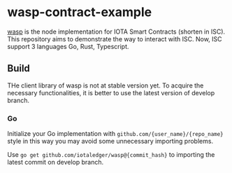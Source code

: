# wasp-contract-example

[wasp](https://github.com/iotaledger/wasp) is the node implementation for IOTA Smart Contracts (shorten in ISC).
This repository aims to demonstrate the way to interact with ISC. Now, ISC support 3 languages Go, Rust, Typescript.

## Build

THe client library of wasp is not at stable version yet. To acquire the necessary functionalities, it is better to use the latest version of develop branch.

### Go

Initialize your Go implementation with `github.com/{user_name}/{repo_name}` style in this way you may avoid some unnecessary importing problems.

Use `go get github.com/iotaledger/wasp@{commit_hash}` to importing the latest commit on develop branch.

